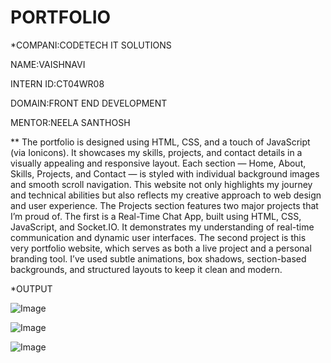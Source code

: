 # PORTFOLIO



*COMPANI:CODETECH IT SOLUTIONS

NAME:VAISHNAVI

INTERN ID:CT04WR08

DOMAIN:FRONT END DEVELOPMENT


MENTOR:NEELA SANTHOSH



** The portfolio is designed using HTML, CSS, and a touch of JavaScript (via Ionicons). It showcases my skills, projects, and contact details in a visually appealing and responsive layout. Each section — Home, About, Skills, Projects, and Contact — is styled with individual background images and smooth scroll navigation. This website not only highlights my journey and technical abilities but also reflects my creative approach to web design and user experience.
The Projects section features two major projects that I’m proud of. The first is a Real-Time Chat App, built using HTML, CSS, JavaScript, and Socket.IO. It demonstrates my understanding of real-time communication and dynamic user interfaces. The second project is this very portfolio website, which serves as both a live project and a personal branding tool. I’ve used subtle animations, box shadows, section-based backgrounds, and structured layouts to keep it clean and modern.



*OUTPUT


![Image](https://github.com/user-attachments/assets/7535697f-f376-49c7-a2ff-cfad66c7393c)[](url)



![Image](https://github.com/user-attachments/assets/6f04b0eb-82c9-4b7c-8ff0-55bdf692aafc)




![Image](https://github.com/user-attachments/assets/39320dce-937e-43cd-9d79-bbdabdea3d30)
